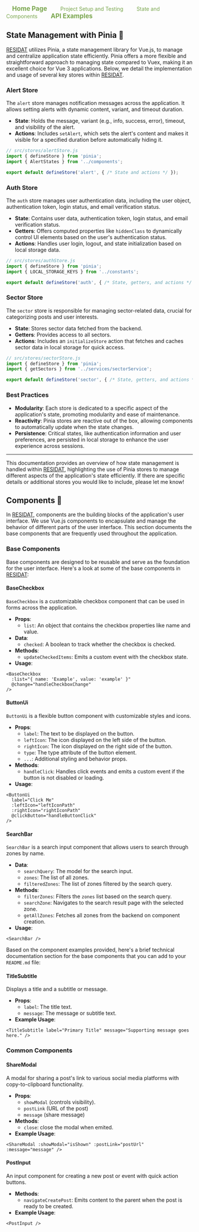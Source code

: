 <div style="">
  <a href="https://map-rank.github.io/residat-front-office/" 
     style="color: #7AA64E;text-align: center;padding: 14px 16px;text-decoration: none ; font-size: 17px;font-weight: bold;">
     Home Page</a>
  <a href="https://map-rank.github.io/residat-front-office/setup-testing" 
     style="color: #7AA64E;text-align: center;padding: 14px 16px;text-decoration: none;font-size: 17pxfont-weight: bold;">
     Project Setup and Testing </a>
  <a href="https://map-rank.github.io/residat-front-office/state-component" 
     style="color: #7AA64E;text-align: center;padding: 14px 16px;text-decoration: none;font-size: 17pxfont-weight: bold;">
     State and Components</a>
  <a href="https://map-rank.github.io/residat-front-office/api-examples" 
     style="color: #7AA64E;text-align: center;padding: 14px 16px;text-decoration: none;font-size: 17px; font-weight: bold;">
     API Examples</a>
</div>

## State Management with Pinia 🔄

 <a href="https://dev.residat.com/community">RESIDAT</a> utilizes Pinia, a state management library for Vue.js, to manage and centralize application state efficiently. Pinia offers a more flexible and straightforward approach to managing state compared to Vuex, making it an excellent choice for Vue 3 applications. Below, we detail the implementation and usage of several key stores within  <a href="https://dev.residat.com/community">RESIDAT</a>.

### Alert Store

The `alert` store manages notification messages across the application. It allows setting alerts with dynamic content, variant, and timeout duration.

- **State**: Holds the message, variant (e.g., info, success, error), timeout, and visibility of the alert.
- **Actions**: Includes `setAlert`, which sets the alert's content and makes it visible for a specified duration before automatically hiding it.

```javascript
// src/stores/alertStore.js
import { defineStore } from 'pinia';
import { AlertStates } from '../components';

export default defineStore('alert', { /* State and actions */ });
```

### Auth Store

The `auth` store manages user authentication data, including the user object, authentication token, login status, and email verification status.

- **State**: Contains user data, authentication token, login status, and email verification status.
- **Getters**: Offers computed properties like `hiddenClass` to dynamically control UI elements based on the user's authentication status.
- **Actions**: Handles user login, logout, and state initialization based on local storage data.

```javascript
// src/stores/authStore.js
import { defineStore } from 'pinia';
import { LOCAL_STORAGE_KEYS } from '../constants';

export default defineStore('auth', { /* State, getters, and actions */ });
```

### Sector Store

The `sector` store is responsible for managing sector-related data, crucial for categorizing posts and user interests.

- **State**: Stores sector data fetched from the backend.
- **Getters**: Provides access to all sectors.
- **Actions**: Includes an `initializeStore` action that fetches and caches sector data in local storage for quick access.

```javascript
// src/stores/sectorStore.js
import { defineStore } from 'pinia';
import { getSectors } from '../services/sectorService';

export default defineStore('sector', { /* State, getters, and actions */ });
```

### Best Practices

- **Modularity**: Each store is dedicated to a specific aspect of the application's state, promoting modularity and ease of maintenance.
- **Reactivity**: Pinia stores are reactive out of the box, allowing components to automatically update when the state changes.
- **Persistence**: Critical states, like authentication information and user preferences, are persisted in local storage to enhance the user experience across sessions.

---

This documentation provides an overview of how state management is handled within  <a href="https://dev.residat.com/community">RESIDAT</a>, highlighting the use of Pinia stores to manage different aspects of the application's state efficiently. If there are specific details or additional stores you would like to include, please let me know!



## Components 🧩

In  <a href="https://dev.residat.com/community">RESIDAT</a>, components are the building blocks of the application's user interface. We use Vue.js components to encapsulate and manage the behavior of different parts of the user interface. This section documents the base components that are frequently used throughout the application.

### Base Components

Base components are designed to be reusable and serve as the foundation for the user interface. Here's a look at some of the base components in  <a href="https://dev.residat.com/community">RESIDAT</a>:

#### BaseCheckbox

`BaseCheckbox` is a customizable checkbox component that can be used in forms across the application.

- **Props**:
  - `list`: An object that contains the checkbox properties like name and value.
- **Data**:
  - `checked`: A boolean to track whether the checkbox is checked.
- **Methods**:
  - `updateCheckedItems`: Emits a custom event with the checkbox state.
- **Usage**:

```vue
<BaseCheckbox
  :list="{ name: 'Example', value: 'example' }"
  @change="handleCheckboxChange"
/>
```

#### ButtonUi

`ButtonUi` is a flexible button component with customizable styles and icons.

- **Props**:
  - `label`: The text to be displayed on the button.
  - `leftIcon`: The icon displayed on the left side of the button.
  - `rightIcon`: The icon displayed on the right side of the button.
  - `type`: The type attribute of the button element.
  - `...`: Additional styling and behavior props.
- **Methods**:
  - `handleClick`: Handles click events and emits a custom event if the button is not disabled or loading.
- **Usage**:

```vue
<ButtonUi
  label="Click Me"
  :leftIcon="leftIconPath"
  :rightIcon="rightIconPath"
  @clickButton="handleButtonClick"
/>
```

#### SearchBar

`SearchBar` is a search input component that allows users to search through zones by name.

- **Data**:
  - `searchQuery`: The model for the search input.
  - `zones`: The list of all zones.
  - `filteredZones`: The list of zones filtered by the search query.
- **Methods**:
  - `filterZones`: Filters the `zones` list based on the search query.
  - `searchZone`: Navigates to the search result page with the selected zone.
  - `getAllZones`: Fetches all zones from the backend on component creation.
- **Usage**:

```vue
<SearchBar />
```
Based on the component examples provided, here's a brief technical documentation section for the base components that you can add to your `README.md` file:

#### TitleSubtitle

Displays a title and a subtitle or message.

- **Props**:
  - `label`: The title text.
  - `message`: The message or subtitle text.
- **Example Usage**:

```vue
<TitleSubtitle label="Primary Title" message="Supporting message goes here." />
```


### Common Components 

#### ShareModal

A modal for sharing a post's link to various social media platforms with copy-to-clipboard functionality.

- **Props**:
  - `showModal` (controls visibility).
  - `postLink` (URL of the post)
  - `message` (share message)
- **Methods**:
  - `close`: close the modal when emited.
- **Example Usage**:

```vue
<ShareModal :showModal="isShown" :postLink="postUrl" :message="message" />
```

#### PostInput

An input component for creating a new post or event with quick action buttons.

- **Methods**:
  - `navigateCreatePost`:  Emits content to the parent when the post is ready to be created.
- **Example Usage**:

```vue
<PostInput />
```
